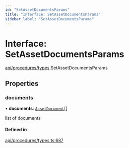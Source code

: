 ```yaml
---
id: "SetAssetDocumentsParams"
title: "Interface: SetAssetDocumentsParams"
sidebar_label: "SetAssetDocumentsParams"
---
```


# Interface: SetAssetDocumentsParams

[api/procedures/types](../../../../../modules/API/Procedures/Types/Types.md).SetAssetDocumentsParams

## Properties

### documents

• **documents**: [`AssetDocument`](../../../../Types/AssetDocument/AssetDocument.md)[]

list of documents

#### Defined in

[api/procedures/types.ts:687](https://github.com/PolymeshAssociation/polymesh-sdk/blob/15be87e8/src/api/procedures/types.ts#L687)
